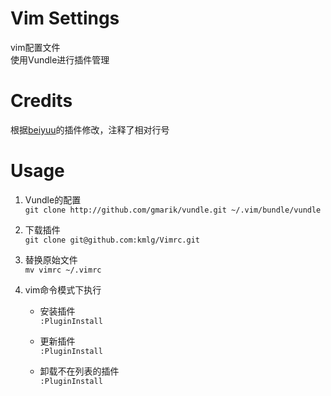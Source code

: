 Vim Settings
==============
vim配置文件   
使用Vundle进行插件管理

Credits
=======

根据[beiyuu](http://beiyuu.com/git-vim-tutorial/)的插件修改，注释了相对行号

Usage
=====

1. Vundle的配置   
```git clone http://github.com/gmarik/vundle.git ~/.vim/bundle/vundle```

2. 下载插件   
```git clone git@github.com:kmlg/Vimrc.git```   

3. 替换原始文件   
```mv vimrc ~/.vimrc```

4. vim命令模式下执行  
     
    * 安装插件       
        ```:PluginInstall```

    * 更新插件    
        ```:PluginInstall```

    * 卸载不在列表的插件    
        ```:PluginInstall```
